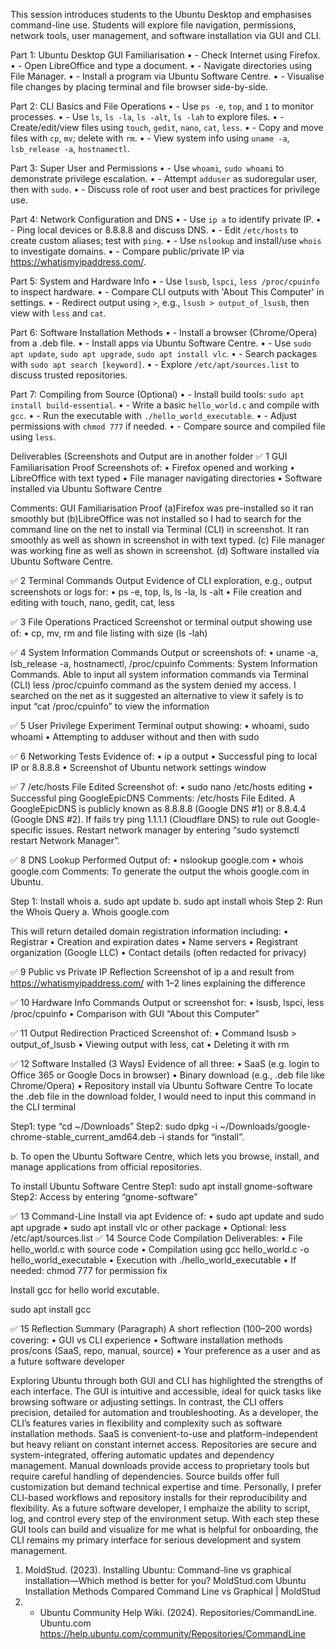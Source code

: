 This session introduces students to the Ubuntu Desktop and emphasises command-line use. 
Students will explore file navigation, permissions, network tools, user management, and software installation via GUI and CLI.

Part 1: Ubuntu Desktop GUI Familiarisation
•	- Check Internet using Firefox.
•	- Open LibreOffice and type a document.
•	- Navigate directories using File Manager.
•	- Install a program via Ubuntu Software Centre.
•	- Visualise file changes by placing terminal and file browser side-by-side.

Part 2: CLI Basics and File Operations
•	- Use `ps -e`, `top`, and `1` to monitor processes.
•	- Use `ls`, `ls -la`, `ls -alt`, `ls -lah` to explore files.
•	- Create/edit/view files using `touch`, `gedit`, `nano`, `cat`, `less`.
•	- Copy and move files with `cp`, `mv`; delete with `rm`.
•	- View system info using `uname -a`, `lsb_release -a`, `hostnamectl`.

Part 3: Super User and Permissions
•	- Use `whoami`, `sudo whoami` to demonstrate privilege escalation.
•	- Attempt `adduser` as sudoregular user, then with `sudo`.
•	- Discuss role of root user and best practices for privilege use.

Part 4: Network Configuration and DNS
•	- Use `ip a` to identify private IP.
•	- Ping local devices or 8.8.8.8 and discuss DNS.
•	- Edit `/etc/hosts` to create custom aliases; test with `ping`.
•	- Use `nslookup` and install/use `whois` to investigate domains.
•	- Compare public/private IP via https://whatismyipaddress.com/.

Part 5: System and Hardware Info
•	- Use `lsusb`, `lspci`, `less /proc/cpuinfo` to inspect hardware.
•	- Compare CLI outputs with 'About This Computer' in settings.
•	- Redirect output using `>`, e.g., `lsusb > output_of_lsusb`, then view with `less` and `cat`.

Part 6: Software Installation Methods
•	- Install a browser (Chrome/Opera) from a .deb file.
•	- Install apps via Ubuntu Software Centre.
•	- Use `sudo apt update`, `sudo apt upgrade`, `sudo apt install vlc`.
•	- Search packages with `sudo apt search [keyword]`.
•	- Explore `/etc/apt/sources.list` to discuss trusted repositories.

Part 7: Compiling from Source (Optional)
•	- Install build tools: `sudo apt install build-essential`.
•	- Write a basic `hello_world.c` and compile with `gcc`.
•	- Run the executable with `./hello_world_executable`.
•	- Adjust permissions with `chmod 777` if needed.
•	- Compare source and compiled file using `less`.

Deliverables (Screenshots and Output are in another folder
✅ 1	GUI Familiarisation Proof	Screenshots of: 
• Firefox opened and working 
• LibreOffice with text typed 
• File manager navigating directories 
• Software installed via Ubuntu Software Centre

Comments: GUI Familiarisation Proof (a)Firefox was pre-installed so it ran smoothly but (b)LibreOffice was not installed 
so I had to search for the command line on the net to install via Terminal (CLI) in screenshot.
It ran smoothly as well as shown in screenshot in with text typed. (c) File manager was working fine as 
well as shown in screenshot. (d) Software installed via Ubuntu Software Centre.

✅ 2	Terminal Commands Output	Evidence of CLI exploration, e.g., output screenshots or logs for: 
• ps -e, top, ls, ls -la, ls -alt 
• File creation and editing with touch, nano, gedit, cat, less

✅ 3	File Operations Practiced	Screenshot or terminal output showing use of: 
• cp, mv, rm and file listing with size (ls -lah)

✅ 4	System Information Commands	Output or screenshots of:
• uname -a, lsb_release -a, hostnamectl, /proc/cpuinfo
Comments: System Information Commands. Able to input all system information commands via Terminal
(CLI) less /proc/cpuinfo command as the system denied my access. I searched on the net as it suggested an 
alternative to view it safely is to input “cat /proc/cpuinfo” to view the information

✅ 5	User Privilege Experiment	Terminal output showing: 
• whoami, sudo whoami 
• Attempting to adduser without and then with sudo

✅ 6	Networking Tests	Evidence of: 
• ip a output 
• Successful ping to local IP or 8.8.8.8 
• Screenshot of Ubuntu network settings window

✅ 7	/etc/hosts File Edited	Screenshot of: 
• sudo nano /etc/hosts editing 
• Successful ping GoogleEpicDNS
Comments: /etc/hosts File Edited. A GoogleEpicDNS is publicly known as 8.8.8.8 (Google DNS #1) or 8.8.4.4 (Google DNS #2).
If fails try ping 1.1.1.1 (Cloudflare DNS) to rule out Google-specific issues.
Restart network manager by entering “sudo systemctl restart Network Manager”.

✅ 8	DNS Lookup Performed	Output of: 
• nslookup google.com 
• whois google.com
Comments: To generate the output the whois google.com in Ubuntu. 

Step 1: Install whois 
a. sudo apt update
b. sudo apt install whois
Step 2: Run the Whois Query
a. Whois google.com

This will return detailed domain registration information including:
• 	Registrar
• 	Creation and expiration dates
• 	Name servers
• 	Registrant organization (Google LLC)
• 	Contact details (often redacted for privacy)


✅ 9	Public vs Private IP Reflection	Screenshot of ip a and result from https://whatismyipaddress.com/
with 1–2 lines explaining the difference

✅ 10	Hardware Info Commands	Output or screenshot for: 
• lsusb, lspci, less /proc/cpuinfo 
• Comparison with GUI “About this Computer”

✅ 11	Output Redirection Practiced	Screenshot of: 
• Command lsusb > output_of_lsusb 
• Viewing output with less, cat 
• Deleting it with rm

✅ 12	Software Installed (3 Ways)	Evidence of all three: 
• SaaS (e.g. login to Office 365 or Google Docs in browser) 
• Binary download (e.g., .deb file like Chrome/Opera) 
• Repository install via Ubuntu Software Centre
To locate the .deb file in the download folder, I would need to input this command in the CLI terminal 

Step1: type “cd ~/Downloads”
Step2: sudo dpkg -i ~/Downloads/google-chrome-stable_current_amd64.deb
	-i stands for “install”.

b. To open the Ubuntu Software Centre, which lets you browse, install, and manage applications from
official repositories. 

To install Ubuntu Software Centre
Step1: sudo apt install gnome-software
Step2: Access by entering “gnome-software”


✅ 13	Command-Line Install via apt	Evidence of: 
• sudo apt update and sudo apt upgrade 
• sudo apt install vlc or other package 
• Optional: less /etc/apt/sources.list
✅ 14	Source Code Compilation	Deliverables: 
• File hello_world.c with source code 
• Compilation using gcc hello_world.c -o hello_world_executable 
• Execution with ./hello_world_executable 
• If needed: chmod 777 for permission fix

Install gcc for hello world excutable.

sudo apt install gcc

✅ 15	Reflection Summary (Paragraph)	A short reflection (100–200 words) covering: 
• GUI vs CLI experience 
• Software installation methods pros/cons (SaaS, repo, manual, source) 
• Your preference as a user and as a future software developer

Exploring Ubuntu through both GUI and CLI has highlighted the strengths of each interface. 
The GUI is intuitive and accessible, ideal for quick tasks like browsing software or adjusting settings.
In contrast, the CLI offers precision, detailed for automation and troubleshooting. As a developer,
the CLI’s features varies in flexibility and complexity such as software installation methods.
SaaS is convenient-to-use and platform-independent but heavy reliant on constant internet access.
Repositories are secure and system-integrated, offering automatic updates and dependency management.
Manual downloads provide access to proprietary tools but require careful handling of dependencies.
Source builds offer full customization but demand technical expertise and time.
Personally, I prefer CLI-based workflows and repository installs for their reproducibility 
and flexibility. As a future software developer, I emphaize the ability to script, log, and 
control every step of the environment setup. With each step these GUI tools can build and visualize 
for me what is helpful for onboarding, the CLI remains my primary interface for serious development 
and system management.

1. MoldStud. (2023). Installing Ubuntu: Command-line vs graphical installation—Which method is better for you? MoldStud.com Ubuntu Installation Methods Compared Command Line vs Graphical | MoldStud
2. - Ubuntu Community Help Wiki. (2024). Repositories/CommandLine. Ubuntu.com https://help.ubuntu.com/community/Repositories/CommandLine

